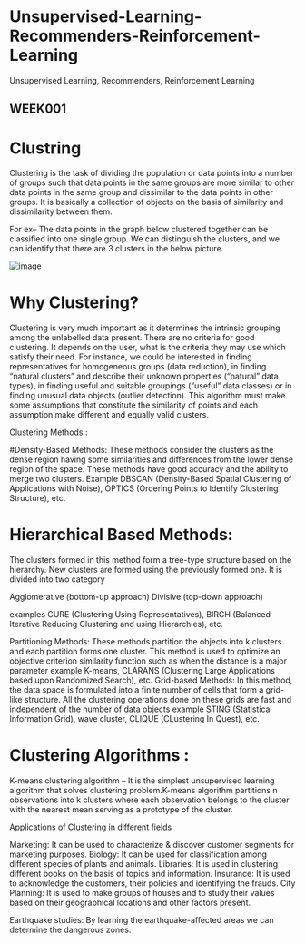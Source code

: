 # Unsupervised-Learning-Recommenders-Reinforcement-Learning
Unsupervised Learning, Recommenders, Reinforcement Learning
 ## WEEK001 
 
 # Clustring 
 
 Clustering is the task of dividing the population or data points into a number of groups such that data points in the same groups are more similar to other data points in the same group and dissimilar to the data points in other groups. It is basically a collection of objects on the basis of similarity and dissimilarity between them. 

For ex– The data points in the graph below clustered together can be classified into one single group. We can distinguish the clusters, and we can identify that there are 3 clusters in the below picture. 

![image](https://user-images.githubusercontent.com/110541015/184069502-a70cd9c2-fb59-4853-a985-c0365d656559.png)

# Why Clustering? 

Clustering is very much important as it determines the intrinsic grouping among the unlabelled data present. There are no criteria for good clustering. It depends on the user, what is the criteria they may use which satisfy their need. For instance, we could be interested in finding representatives for homogeneous groups (data reduction), in finding “natural clusters” and describe their unknown properties (“natural” data types), in finding useful and suitable groupings (“useful” data classes) or in finding unusual data objects (outlier detection). This algorithm must make some assumptions that constitute the similarity of points and each assumption make different and equally valid clusters. 

Clustering Methods : 

#Density-Based Methods: 
These methods consider the clusters as the dense region having some similarities and differences from the lower dense region of the space. These methods have good accuracy and the ability to merge two clusters. Example DBSCAN (Density-Based Spatial Clustering of Applications with Noise), OPTICS (Ordering Points to Identify Clustering Structure), etc.

# Hierarchical Based Methods:
The clusters formed in this method form a tree-type structure based on the hierarchy. New clusters are formed using the previously formed one. It is divided into two category

Agglomerative (bottom-up approach)
Divisive (top-down approach)

examples CURE (Clustering Using Representatives), BIRCH (Balanced Iterative Reducing Clustering and using Hierarchies), etc.

Partitioning Methods: These methods partition the objects into k clusters and each partition forms one cluster. This method is used to optimize an objective criterion similarity function such as when the distance is a major parameter example K-means, CLARANS (Clustering Large Applications based upon Randomized Search), etc.
Grid-based Methods: In this method, the data space is formulated into a finite number of cells that form a grid-like structure. All the clustering operations done on these grids are fast and independent of the number of data objects example STING (Statistical Information Grid), wave cluster, CLIQUE (CLustering In Quest), etc.

# Clustering Algorithms :

K-means clustering algorithm – It is the simplest unsupervised learning algorithm that solves clustering problem.K-means algorithm partitions n observations into k clusters where each observation belongs to the cluster with the nearest mean serving as a prototype of the cluster. 



Applications of Clustering in different fields  

Marketing: It can be used to characterize & discover customer segments for marketing purposes.
Biology: It can be used for classification among different species of plants and animals.
Libraries: It is used in clustering different books on the basis of topics and information.
Insurance: It is used to acknowledge the customers, their policies and identifying the frauds.
City Planning: It is used to make groups of houses and to study their values based on their geographical locations and other factors present. 

Earthquake studies: By learning the earthquake-affected areas we can determine the dangerous zones.

